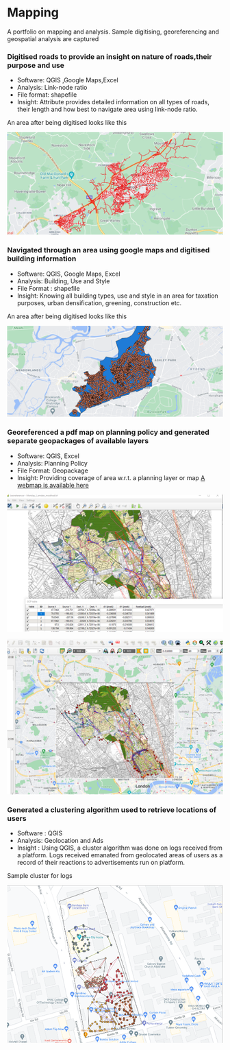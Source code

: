 # Mapping
A portfolio on mapping and analysis. Sample digitising, georeferencing and geospatial analysis are captured




### Digitised roads to provide an insight on nature of roads,their purpose  and use
 
 - Software: QGIS ,Google Maps,Excel
 - Analysis: Link-node ratio
 - File format: shapefile
 - Insight: Attribute provides detailed information on all types of roads, their length and how best to navigate area using link-node ratio.

An area after being digitised looks like this 

 ![](https://github.com/kof1nti/Mapping/blob/main/road%20.png)




 ### Navigated through an area using google maps and digitised building information 
- Software: QGIS, Google Maps, Excel
- Analysis:  Building, Use and Style
- File Format : shapefile
- Insight: Knowing all building types, use and style in an area for taxation purposes, urban densification, greening, construction etc. 

An area after being digitised looks like this

![](https://github.com/kof1nti/Mapping/blob/main/building.png)




### Georeferenced a pdf map on planning policy and generated separate geopackages of available layers 
- Software: QGIS, Excel
- Analysis: Planning Policy
- File Format: Geopackage
- Insight: Providing coverage of area w.r.t. a planning layer or map
[A webmap is available here](https://kof1nti.github.io/planpol/)
 
![](https://github.com/kof1nti/Mapping/blob/main/georef.png)



![](https://github.com/kof1nti/Mapping/blob/main/georef_2.png)




### Generated a clustering algorithm used to retrieve locations of users
- Software : QGIS
- Analysis: Geolocation and Ads
- Insight : Using QGIS, a cluster algorithm was done on logs received from a platform. Logs received emanated from geolocated areas of users as a record of their reactions to  advertisements run on platform. 

Sample cluster for logs

![](https://github.com/kof1nti/Mapping/blob/main/kmeans%20clustering.png)
